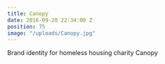 ```yaml
---
title: Canopy
date: 2016-09-28 22:34:00 Z
position: 75
image: "/uploads/Canopy.jpg"
---
```


Brand identity for homeless housing charity Canopy